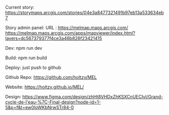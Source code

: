 Current story:
https://storymaps.arcgis.com/stories/04e3a8477321491b97eb13a533634eb7

Story admin panel:
URL : https://melmap.maps.arcgis.com/
https://melmap.maps.arcgis.com/apps/mapviewer/index.html?layers=dc567379377f4ce3a46b826f23421415

Dev:
npm run dev

Build:
npm run build

Deploy:
just push to github

Github Repo:
https://github.com/holtzy/MEL

Website:
https://holtzy.github.io/MEL/

Design:
https://www.figma.com/design/zhHt8VHDxZhKSXCnUECIvl/Grand-cycle-de-l'eau-%7C-Final-design?node-id=1-5&p=f&t=ew0loWKbNrwSTr84-0
